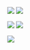 





![](https://media.tenor.com/1TnEVDuThvMAAAAC/real-madrid-royle.gif)                                                           ![](https://media.tenor.com/fpX0MssGsJEAAAAC/real-madrid-sergio-ramos.gif)



![](https://media.tenor.com/qdGydRCZ_rUAAAAM/tmzka-real-madrid.gif)                                                            ![](9https://media.tenor.com/xo_VcKlhZiYAAAAM/vinijr.gif)



![](https://media.tenor.com/GHpbIHPwhHUAAAAi/pessi.gif)
